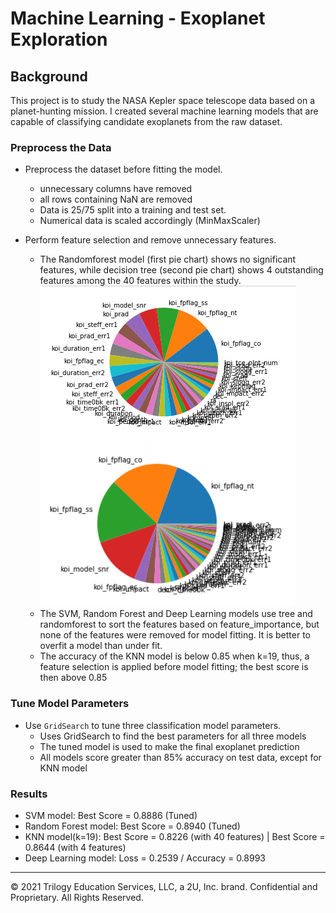 # Machine Learning - Exoplanet Exploration


## Background

This project is to study the NASA Kepler space telescope data based on a planet-hunting mission. I created several machine learning models that are capable of classifying candidate exoplanets from the raw dataset.

### Preprocess the Data

* Preprocess the dataset before fitting the model.
    - unnecessary columns have removed
    - all rows containing NaN are removed
    - Data is 25/75 split into a training and test set.
    - Numerical data is scaled accordingly (MinMaxScaler)
    
* Perform feature selection and remove unnecessary features.
    - The Randomforest model (first pie chart) shows no significant features, while decision tree (second pie chart) shows 4 outstanding features among the 40 features within the study. <br>
    ![rf_pie](image/RF_pie.png)
    ![tree_pie](image/tree_pie.png)
    - The SVM, Random Forest and Deep Learning models use tree and randomforest to sort the features based on feature_importance, but none of the features were removed for model fitting. It is better to overfit a model than under fit.
    - The accuracy of the KNN model is below 0.85 when k=19, thus, a feature selection is applied before model fitting; the best score is then above 0.85
    




### Tune Model Parameters

* Use `GridSearch` to tune three classification model parameters.
    - Uses GridSearch to find the best parameters for all three models
    - The tuned model is used to make the final exoplanet prediction
    - All models score greater than 85% accuracy on test data, except for KNN model

### Results

* SVM model: Best Score = 0.8886 (Tuned)
* Random Forest model: Best Score = 0.8940 (Tuned)
* KNN model(k=19): Best Score = 0.8226 (with 40 features) | Best Score = 0.8644 (with 4 features)
* Deep Learning model: Loss = 0.2539 / Accuracy = 0.8993


- - -

© 2021 Trilogy Education Services, LLC, a 2U, Inc. brand. Confidential and Proprietary. All Rights Reserved.
